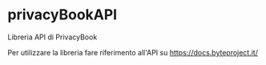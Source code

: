 # privacyBookAPI
Libreria API di PrivacyBook

Per utilizzare la libreria fare riferimento all'API su
https://docs.byteproject.it/
